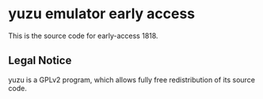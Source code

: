 yuzu emulator early access
=============

This is the source code for early-access 1818.

## Legal Notice

yuzu is a GPLv2 program, which allows fully free redistribution of its source code.